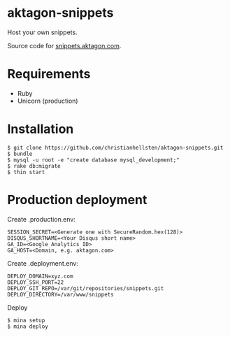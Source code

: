 aktagon-snippets
================

Host your own snippets.

Source code for [snippets.aktagon.com](http://snippets.aktagon.com).

Requirements
================

 * Ruby
 * Unicorn (production)

Installation
================

    $ git clone https://github.com/christianhellsten/aktagon-snippets.git
    $ bundle
    $ mysql -u root -e "create database mysql_development;"
    $ rake db:migrate
    $ thin start
    
Production deployment
================

Create .production.env:

    SESSION_SECRET=<Generate one with SecureRandom.hex(128)>
    DISQUS_SHORTNAME=<Your Disqus short name>
    GA_ID=<Google Analytics ID>
    GA_HOST=<Domain, e.g. aktagon.com>

Create .deployment.env:

    DEPLOY_DOMAIN=xyz.com
    DEPLOY_SSH_PORT=22
    DEPLOY_GIT_REPO=/var/git/repositories/snippets.git
    DEPLOY_DIRECTORY=/var/www/snippets

Deploy

    $ mina setup
    $ mina deploy
